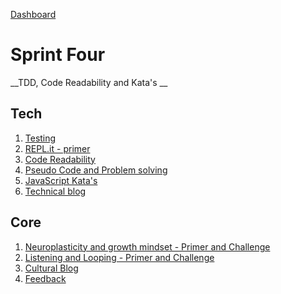 [Dashboard](../README.md)

# Sprint Four

__TDD, Code Readability and Kata's __

## Tech

1. [Testing]()
2. [REPL.it - primer]()
3. [Code Readability]()       
4. [Pseudo Code and Problem solving]()   
5. [JavaScript Kata's]()
6. [Technical blog]()  

## Core 
1. [Neuroplasticity and growth mindset - Primer and Challenge](core-neuro-growth-mindset.md)    
2. [Listening and Looping - Primer and Challenge](../resources/listening-looping.md)
4. [Cultural Blog](core-blog-mindset.md)
5. [Feedback](../resources/feedback.md)  
  


